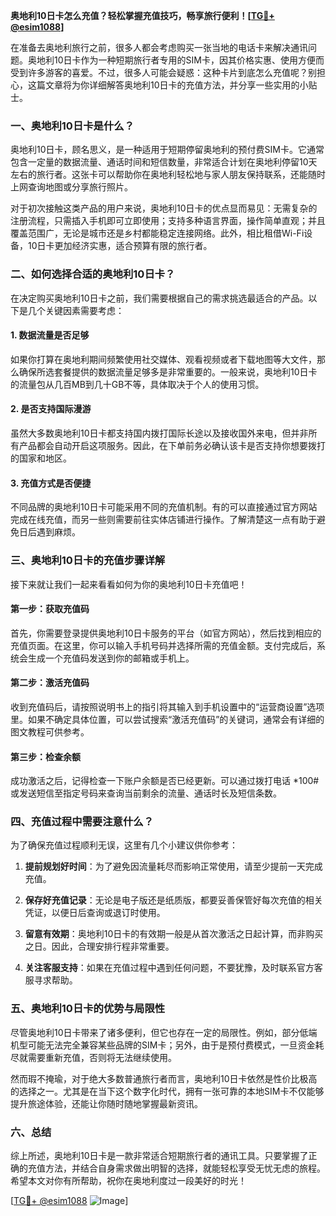 **奥地利10日卡怎么充值？轻松掌握充值技巧，畅享旅行便利！[[TG💪+ @esim1088](https://t.me/s/esim1088)]**

在准备去奥地利旅行之前，很多人都会考虑购买一张当地的电话卡来解决通讯问题。奥地利10日卡作为一种短期旅行者专用的SIM卡，因其价格实惠、使用方便而受到许多游客的喜爱。不过，很多人可能会疑惑：这种卡片到底怎么充值呢？别担心，这篇文章将为你详细解答奥地利10日卡的充值方法，并分享一些实用的小贴士。

### 一、奥地利10日卡是什么？

奥地利10日卡，顾名思义，是一种适用于短期停留奥地利的预付费SIM卡。它通常包含一定量的数据流量、通话时间和短信数量，非常适合计划在奥地利停留10天左右的旅行者。这张卡可以帮助你在奥地利轻松地与家人朋友保持联系，还能随时上网查询地图或分享旅行照片。

对于初次接触这类产品的用户来说，奥地利10日卡的优点显而易见：无需复杂的注册流程，只需插入手机即可立即使用；支持多种语言界面，操作简单直观；并且覆盖范围广，无论是城市还是乡村都能稳定连接网络。此外，相比租借Wi-Fi设备，10日卡更加经济实惠，适合预算有限的旅行者。

### 二、如何选择合适的奥地利10日卡？

在决定购买奥地利10日卡之前，我们需要根据自己的需求挑选最适合的产品。以下是几个关键因素需要考虑：

#### 1. 数据流量是否足够
如果你打算在奥地利期间频繁使用社交媒体、观看视频或者下载地图等大文件，那么确保所选套餐提供的数据流量足够多是非常重要的。一般来说，奥地利10日卡的流量包从几百MB到几十GB不等，具体取决于个人的使用习惯。

#### 2. 是否支持国际漫游
虽然大多数奥地利10日卡都支持国内拨打国际长途以及接收国外来电，但并非所有产品都会自动开启这项服务。因此，在下单前务必确认该卡是否支持你想要拨打的国家和地区。

#### 3. 充值方式是否便捷
不同品牌的奥地利10日卡可能采用不同的充值机制。有的可以直接通过官方网站完成在线充值，而另一些则需要前往实体店铺进行操作。了解清楚这一点有助于避免日后遇到麻烦。

### 三、奥地利10日卡的充值步骤详解

接下来就让我们一起来看看如何为你的奥地利10日卡充值吧！

#### 第一步：获取充值码
首先，你需要登录提供奥地利10日卡服务的平台（如官方网站），然后找到相应的充值页面。在这里，你可以输入手机号码并选择所需的充值金额。支付完成后，系统会生成一个充值码发送到你的邮箱或手机上。

#### 第二步：激活充值码
收到充值码后，请按照说明书上的指引将其输入到手机设置中的“运营商设置”选项里。如果不确定具体位置，可以尝试搜索“激活充值码”的关键词，通常会有详细的图文教程可供参考。

#### 第三步：检查余额
成功激活之后，记得检查一下账户余额是否已经更新。可以通过拨打电话 *100# 或发送短信至指定号码来查询当前剩余的流量、通话时长及短信条数。

### 四、充值过程中需要注意什么？

为了确保充值过程顺利无误，这里有几个小建议供你参考：

1. **提前规划好时间**：为了避免因流量耗尽而影响正常使用，请至少提前一天完成充值。
   
2. **保存好充值记录**：无论是电子版还是纸质版，都要妥善保管好每次充值的相关凭证，以便日后查询或退订时使用。

3. **留意有效期**：奥地利10日卡的有效期一般是从首次激活之日起计算，而非购买之日。因此，合理安排行程非常重要。

4. **关注客服支持**：如果在充值过程中遇到任何问题，不要犹豫，及时联系官方客服寻求帮助。

### 五、奥地利10日卡的优势与局限性

尽管奥地利10日卡带来了诸多便利，但它也存在一定的局限性。例如，部分低端机型可能无法完全兼容某些品牌的SIM卡；另外，由于是预付费模式，一旦资金耗尽就需要重新充值，否则将无法继续使用。

然而瑕不掩瑜，对于绝大多数普通旅行者而言，奥地利10日卡依然是性价比极高的选择之一。尤其是在当下这个数字化时代，拥有一张可靠的本地SIM卡不仅能够提升旅途体验，还能让你随时随地掌握最新资讯。

### 六、总结

综上所述，奥地利10日卡是一款非常适合短期旅行者的通讯工具。只要掌握了正确的充值方法，并结合自身需求做出明智的选择，就能轻松享受无忧无虑的旅程。希望本文对你有所帮助，祝你在奥地利度过一段美好的时光！

[[TG💪+ @esim1088](https://t.me/s/esim1088) ![Image](https://i.postimg.cc/4NQfJmqS/Snipaste-2025-05-13-00-14-12.png)]